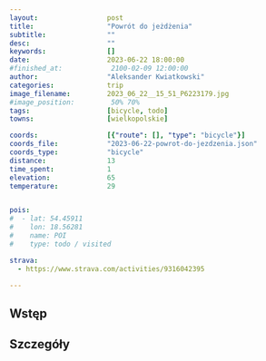 ```yaml
---
layout:                 post
title:                  "Powrót do jeżdżenia"
subtitle:               ""
desc:                   ""
keywords:               []
date:                   2023-06-22 18:00:00
#finished_at:            2100-02-09 12:00:00
author:                 "Aleksander Kwiatkowski"
categories:             trip
image_filename:         2023_06_22__15_51_P6223179.jpg
#image_position:         50% 70%
tags:                   [bicycle, todo]
towns:                  [wielkopolskie]

coords:                 [{"route": [], "type": "bicycle"}]
coords_file:            "2023-06-22-powrot-do-jezdzenia.json"
coords_type:            "bicycle"
distance:               13
time_spent:             1
elevation:              65
temperature:            29


pois:
#  - lat: 54.45911
#    lon: 18.56281
#    name: POI
#    type: todo / visited

strava:
  - https://www.strava.com/activities/9316042395

---
```



## Wstęp

## Szczegóły
